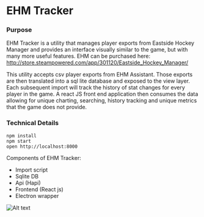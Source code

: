 EHM Tracker
=====================

### Purpose
EHM Tracker is a utility that manages player exports from Eastside Hockey Manager and provides an interface visually similar to the game, but with many more useful features. EHM can be purchased here:
http://store.steampowered.com/app/301120/Eastside_Hockey_Manager/

This utility accepts csv player exports from EHM Assistant. Those exports are then translated into a sql lite database and exposed to the view layer.  Each subsequent import will track the history of stat changes for every player in the game.  A react JS front end application then consumes the data allowing for unique charting, searching, history tracking and unique metrics that the game does not provide.

### Technical Details
```
npm install
npm start
open http://localhost:8000
```

Components of EHM Tracker:
- Import script
- Sqlite DB
- Api (Hapi)
- Frontend (React js)
- Electron wrapper

![Alt text](/public/img/screenshot.png "Player Detail View")
